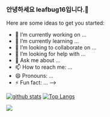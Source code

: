### 안녕하세요 leafbug16입니다.👋
Here are some ideas to get you started:

- 🔭 I’m currently working on ...
- 🌱 I’m currently learning ...
- 👯 I’m looking to collaborate on ...
- 🤔 I’m looking for help with ...
- 💬 Ask me about ...
- 📫 How to reach me: ...
- 😄 Pronouns: ...
- ⚡ Fun fact: ...
-->

[![github stats](https://github-readme-stats.vercel.app/api?username=leafbug16&show_icons=true&hide_border=true)](https://github.com/leafbug16)
[![Top Langs](https://github-readme-stats.vercel.app/api/top-langs/?username=leafbug16&layout=compact)](https://github.com/leafbug16)

<a href="" target="_blank"><img src="https://img.shields.io/badge/JAVA-007396?style=flat-square&logo=Java&logoColor=white"/></a>
